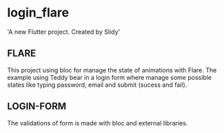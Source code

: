 # login_flare

&#x27;A new Flutter project. Created by Slidy&#x27;

## FLARE

This project using bloc for manage the state of animations with Flare. The example using Teddy bear in a login form where manage some possible states like typing password, email and submit (sucess and fail).

## LOGIN-FORM

The validations of form is made with bloc and external libraries. 



